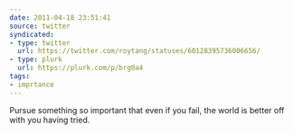 ```yaml
---
date: 2011-04-18 23:51:41
source: twitter
syndicated:
- type: twitter
  url: https://twitter.com/roytang/statuses/60128395736006656/
- type: plurk
  url: https://plurk.com/p/brg0a4
tags:
- imprtance
---
```


Pursue something so important that even if you fail, the world is better off with you having tried.